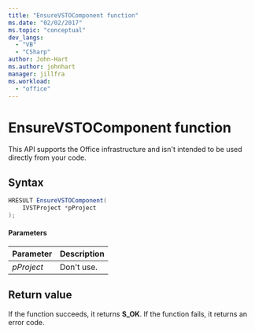 ```yaml
---
title: "EnsureVSTOComponent function"
ms.date: "02/02/2017"
ms.topic: "conceptual"
dev_langs: 
  - "VB"
  - "CSharp"
author: John-Hart
ms.author: johnhart
manager: jillfra
ms.workload: 
  - "office"
---
```

# EnsureVSTOComponent function
  This API supports the Office infrastructure and isn't intended to be used directly from your code.  
  
## Syntax  
  
```csharp  
HRESULT EnsureVSTOComponent(  
    IVSTProject *pProject  
);  
```  
  
#### Parameters  
  
|Parameter|Description|  
|---------------|-----------------|  
|*pProject*|Don't use.|  
  
## Return value  
 If the function succeeds, it returns **S_OK**. If the function fails, it returns an error code.  
